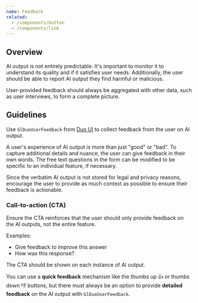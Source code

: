 ```yaml
---
name: Feedback
related:
  - /components/button
  - /components/link
---
```


## Overview

AI output is not entirely predictable. It's important to monitor it to understand its quality and if it satisfies user needs. Additionally, the user should be able to report AI output they find harmful or malicious.

User-provided feedback should always be aggregated with other data, such as user interviews, to form a complete picture.

## Guidelines

Use `GlDuoUserFeedback` from [Duo UI](https://gitlab-org.gitlab.io/duo-ui/?path=/docs/duo-user-feedback--docs) to collect feedback from the user on AI output.

<figure-img alt="Modal with multiple checkboxes, a disclaimer about visibility, and a free text field." label="Example of the feedback form with generic content." src="/img/duo-feedback-modal.png"></figure-img>

A user's experience of AI output is more than just "good" or "bad". To capture additional details and nuance, the user can give feedback in their own words. The free text questions in the form can be modified to be specific to an individual feature, if necessary.

Since the verbatim AI output is not stored for legal and privacy reasons, encourage the user to provide as much context as possible to ensure their feedback is actionable.

### Call-to-action (CTA)

Ensure the CTA reinforces that the user should only provide feedback on the AI outputs, not the entire feature.

Examples:

- Give feedback to improve this answer
- How was this response?

The CTA should be shown on each instance of AI output.

You can use a **quick feedback** mechanism like the thumbs up 👍 or thumbs down 👎 buttons, but there must always be an option to provide **detailed feedback** on the AI output with `GlDuoUserFeedback`.
